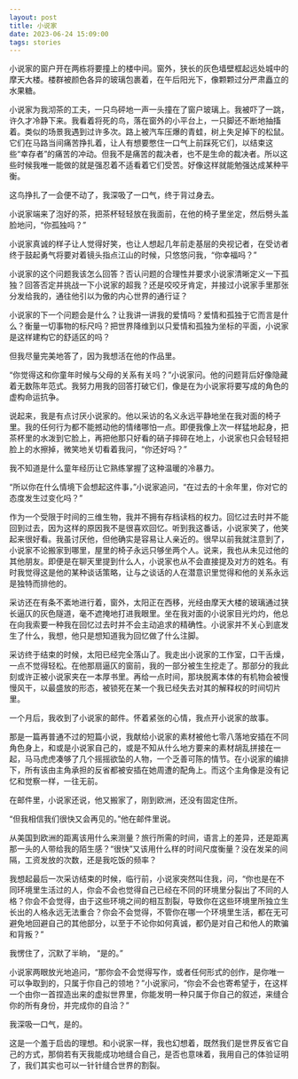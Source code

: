 ```yaml
---
layout: post
title: 小说家
date: 2023-06-24 15:09:00
tags: stories
---
```


小说家的窗户开在两栋将要撞上的楼中间。窗外，狭长的灰色墙壁框起远处城中的摩天大楼。楼群被颜色各异的玻璃包裹着，在午后阳光下，像颗颗过分严肃矗立的水果糖。

小说家为我沏茶的工夫，一只鸟砰地一声一头撞在了窗户玻璃上。我被吓了一跳，许久才冷静下来。我看着将死的鸟，落在窗外的小平台上，一只脚还不断地抽搐着。类似的场景我遇到过许多次。路上被汽车压爆的青蛙，树上失足掉下的松鼠。它们在马路当间痛苦挣扎着，让人有想要憋住一口气上前踩死它们，以结束这些“幸存者”的痛苦的冲动。但我不是痛苦的裁决者，也不是生命的裁决者。所以这些时候我唯一能做的就是强忍着不适看着它们受苦。好像这样就能勉强达成某种平衡。

这鸟挣扎了一会便不动了，我深吸了一口气，终于背过身去。

小说家端来了泡好的茶，把茶杯轻轻放在我面前，在他的椅子里坐定，然后劈头盖脸地问，“你孤独吗？”

小说家真诚的样子让人觉得好笑，也让人想起几年前走基层的央视记者，在受访者终于鼓起勇气将要对着镜头指点江山的时候，只悠悠问我，“你幸福吗？”

小说家的这个问题我该怎么回答？否认问题的合理性并要求小说家清晰定义一下孤独？回答否定并挑战一下小说家的超我？还是咬咬牙肯定，并接过小说家手里那张分发给我的，通往他引以为傲的内心世界的通行证？

小说家的下一个问题会是什么？让我讲一讲我的爱情吗？爱情和孤独于它而言是什么？衡量一切事物的标尺吗？把世界降维到以只爱情和孤独为坐标的平面，小说家是这样建构它的舒适区的吗？

但我尽量完美地答了，因为我想活在他的作品里。

 “你觉得这和你童年时候与父母的关系有关吗？”小说家问。他的问题背后好像隐藏着无数陈年范式。我努力用我的回答打破它们，像是在为小说家将要写成的角色的虚构命运抗争。
 
说起来，我是有点讨厌小说家的。他以采访的名义永远平静地坐在我对面的椅子里。我的任何行为都不能撼动他的情绪哪怕一点。即便我像上次一样猛地起身，把茶杯里的水泼到它脸上，再把他那只好看的硝子摔碎在地上，小说家也只会轻轻把脸上的水擦掉，微笑地关切看着我问，“你还好吗？”

我不知道是什么童年经历让它熟练掌握了这种温暖的冷暴力。

 “所以你在什么情境下会想起这件事，”小说家追问，“在过去的十余年里，你对它的态度发生过变化吗？”
 
作为一个受限于时间的三维生物，我并不拥有存档读档的权力。回忆过去时并不能回到过去，因为这样的原因我不是很喜欢回忆。听到我这番话，小说家笑了，他笑起来很好看。我虽讨厌他，但他确实是容易让人亲近的。很早以前我就注意到了，小说家不论搬家到哪里，屋里的椅子永远只够坐两个人。说来，我也从未见过他的其他朋友。即便是在聊天里提到什么人，小说家也从不会直接提及对方的姓名。有时我觉得这是他的某种谈话策略，让与之谈话的人在潜意识里觉得和他的关系永远是独特而排他的。

采访还在有条不紊地进行着，窗外，太阳正在西移，光经由摩天大楼的玻璃通过狭长逼仄的灰色隧道，毫不遮掩地打进我眼里。坐在我对面的小说家目光灼灼，他总在向我索要一种我在回忆过去时并不会主动追求的精确性。小说家并不关心到底发生了什么，我想，他只是想知道我为回忆做了什么注脚。

采访终于结束的时候，太阳已经完全落山了。我走出小说家的工作室，口干舌燥，一点不觉得轻松。在他那扇逼仄的窗前，我的一部分被生生挖走了。那部分的我此刻或许正被小说家夹在一本厚书里。再给一点时间，那块脱离本体的有机物会被慢慢风干，以最盛放的形态，被锁死在某一个我已经失去对其的解释权的时间切片里。

一个月后，我收到了小说家的邮件。怀着紧张的心情，我点开小说家的故事。

那是一篇再普通不过的短篇小说，我献给小说家的素材被他七零八落地安插在不同角色身上，和或是小说家自己的，或是不知从什么地方要来的素材胡乱拼接在一起，马马虎虎凑够了几个摇摇欲坠的人物，一个乏善可陈的情节。在小说家的编排下，所有该由主角承担的反省都被安插在她周遭的配角上。而这个主角像是没有记忆和觉察一样，一往无前。

在邮件里，小说家还说，他又搬家了，刚到欧洲，还没有固定住所。

“但我相信我们很快又会再见的。”他在邮件里说。

从美国到欧洲的距离该用什么来测量？旅行所需的时间，语言上的差异，还是距离那一头的人带给我的陌生感？“很快”又该用什么样的时间尺度衡量？没在发呆的间隔，工资发放的次数，还是我吃饭的频率？

我想起最后一次采访结束的时候，临行前，小说家突然叫住我，问，“你也是在不同环境里生活过的人，你会不会也觉得自己已经在不同的环境里分裂出了不同的人格？你会不会觉得，由于这些环境之间的相互割裂，导致你在这些环境里所独立生长出的人格永远无法重合？你会不会觉得，不管你在哪一个环境里生活，都在无可避免地回避自己的其他部分，以至于不论你如何真诚，都仍是对自己和他人的欺骗和背叛？”

我愣住了，沉默了半晌， “是的。”

小说家两眼放光地追问，“那你会不会觉得写作，或者任何形式的创作，是你唯一可以争取到的，只属于你自己的领地？”小说家问，“你会不会也寄希望于，在这样一个由你一首捏造出来的虚拟世界里，你能发明一种只属于你自己的叙述，来缝合你的所有身份，并完成你的自洽？”

我深吸一口气，是的。

这是一个羞于启齿的理想。和小说家一样，我也幻想着，既然我们是世界反省它自己的方式，那倘若有天我能成功地缝合自己，是否也意味着，我用自己的体验证明了，我们其实也可以一针针缝合世界的割裂。

